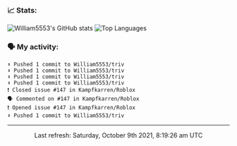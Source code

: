 ### 📈 Stats:
![William5553's GitHub stats](https://github-readme-stats.vercel.app/api?username=william5553&show_icons=true)
![Top Languages](https://github-readme-stats.vercel.app/api/top-langs/?username=william5553&langs_count=10&layout=compact)

### 🗣 My activity:
```
⬆️ Pushed 1 commit to William5553/triv
⬆️ Pushed 1 commit to William5553/triv
⬆️ Pushed 1 commit to William5553/triv
⬆️ Pushed 1 commit to William5553/triv
❗️ Closed issue #147 in Kampfkarren/Roblox
🗣 Commented on #147 in Kampfkarren/Roblox
❗️ Opened issue #147 in Kampfkarren/Roblox
⬆️ Pushed 1 commit to William5553/triv
```

------------
<p align="center">Last refresh: Saturday, October 9th 2021, 8:19:26 am UTC</p>
